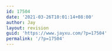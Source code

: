 ```yaml
---
id: 17504
date: '2021-03-26T10:01:14+08:00'
author: Jay
layout: revision
guid: 'https://www.jayxu.com/?p=17504'
permalink: '/?p=17504'
---
```


<!-- wp:jetpack/tiled-gallery {"columnWidths":[[28.954133869075566,22.124733388769695,25.90234227269891,23.018790469455837],[34.41346193282729,35.672569447975974,29.91396861919674],[50,50]],"ids":[17495,17496,17497,17498,17499,17500,17501,17502,17503],"linkTo":"attachment"} -->
<div class="wp-block-jetpack-tiled-gallery aligncenter is-style-rectangular"><div class="tiled-gallery__gallery"><div class="tiled-gallery__row"><div class="tiled-gallery__col" style="flex-basis:28.954133869075566%"><figure class="tiled-gallery__item"><a href="https://www.jayxu.com/?attachment_id=17495"><img alt="" data-height="1430" data-id="17495" data-link="https://www.jayxu.com/?attachment_id=17495" data-url="https://www.jayxu.com/log/wp-content/uploads/2021/03/WechatIMG7.jpeg" data-width="1080" src="https://i1.wp.com/www.jayxu.com/log/wp-content/uploads/2021/03/WechatIMG7.jpeg?ssl=1" layout="responsive"/></a></figure></div><div class="tiled-gallery__col" style="flex-basis:22.124733388769695%"><figure class="tiled-gallery__item"><a href="https://www.jayxu.com/?attachment_id=17496"><img alt="" data-height="1873" data-id="17496" data-link="https://www.jayxu.com/?attachment_id=17496" data-url="https://www.jayxu.com/log/wp-content/uploads/2021/03/WechatIMG8.jpeg" data-width="1080" src="https://i2.wp.com/www.jayxu.com/log/wp-content/uploads/2021/03/WechatIMG8.jpeg?ssl=1" layout="responsive"/></a></figure></div><div class="tiled-gallery__col" style="flex-basis:25.90234227269891%"><figure class="tiled-gallery__item"><a href="https://www.jayxu.com/?attachment_id=17497"><img alt="" data-height="1599" data-id="17497" data-link="https://www.jayxu.com/?attachment_id=17497" data-url="https://www.jayxu.com/log/wp-content/uploads/2021/03/WechatIMG9.jpeg" data-width="1080" src="https://i0.wp.com/www.jayxu.com/log/wp-content/uploads/2021/03/WechatIMG9.jpeg?ssl=1" layout="responsive"/></a></figure></div><div class="tiled-gallery__col" style="flex-basis:23.018790469455837%"><figure class="tiled-gallery__item"><a href="https://www.jayxu.com/?attachment_id=17498"><img alt="" data-height="1800" data-id="17498" data-link="https://www.jayxu.com/?attachment_id=17498" data-url="https://www.jayxu.com/log/wp-content/uploads/2021/03/WechatIMG10.jpeg" data-width="1080" src="https://i1.wp.com/www.jayxu.com/log/wp-content/uploads/2021/03/WechatIMG10.jpeg?ssl=1" layout="responsive"/></a></figure></div></div><div class="tiled-gallery__row"><div class="tiled-gallery__col" style="flex-basis:34.41346193282729%"><figure class="tiled-gallery__item"><a href="https://www.jayxu.com/?attachment_id=17499"><img alt="" data-height="1668" data-id="17499" data-link="https://www.jayxu.com/?attachment_id=17499" data-url="https://www.jayxu.com/log/wp-content/uploads/2021/03/WechatIMG11.jpeg" data-width="1080" src="https://i1.wp.com/www.jayxu.com/log/wp-content/uploads/2021/03/WechatIMG11.jpeg?ssl=1" layout="responsive"/></a></figure></div><div class="tiled-gallery__col" style="flex-basis:35.672569447975974%"><figure class="tiled-gallery__item"><a href="https://www.jayxu.com/?attachment_id=17500"><img alt="" data-height="1609" data-id="17500" data-link="https://www.jayxu.com/?attachment_id=17500" data-url="https://www.jayxu.com/log/wp-content/uploads/2021/03/WechatIMG12.jpeg" data-width="1080" src="https://i2.wp.com/www.jayxu.com/log/wp-content/uploads/2021/03/WechatIMG12.jpeg?ssl=1" layout="responsive"/></a></figure></div><div class="tiled-gallery__col" style="flex-basis:29.91396861919674%"><figure class="tiled-gallery__item"><a href="https://www.jayxu.com/?attachment_id=17501"><img alt="" data-height="1820" data-id="17501" data-link="https://www.jayxu.com/?attachment_id=17501" data-url="https://www.jayxu.com/log/wp-content/uploads/2021/03/WechatIMG13.jpeg" data-width="1024" src="https://i1.wp.com/www.jayxu.com/log/wp-content/uploads/2021/03/WechatIMG13.jpeg?ssl=1" layout="responsive"/></a></figure></div></div><div class="tiled-gallery__row"><div class="tiled-gallery__col" style="flex-basis:50%"><figure class="tiled-gallery__item"><a href="https://www.jayxu.com/?attachment_id=17502"><img alt="" data-height="1920" data-id="17502" data-link="https://www.jayxu.com/?attachment_id=17502" data-url="https://www.jayxu.com/log/wp-content/uploads/2021/03/WechatIMG14.jpeg" data-width="1080" src="https://i2.wp.com/www.jayxu.com/log/wp-content/uploads/2021/03/WechatIMG14.jpeg?ssl=1" layout="responsive"/></a></figure></div><div class="tiled-gallery__col" style="flex-basis:50%"><figure class="tiled-gallery__item"><a href="https://www.jayxu.com/?attachment_id=17503"><img alt="" data-height="1920" data-id="17503" data-link="https://www.jayxu.com/?attachment_id=17503" data-url="https://www.jayxu.com/log/wp-content/uploads/2021/03/WechatIMG15.jpeg" data-width="1080" src="https://i2.wp.com/www.jayxu.com/log/wp-content/uploads/2021/03/WechatIMG15.jpeg?ssl=1" layout="responsive"/></a></figure></div></div></div></div>
<!-- /wp:jetpack/tiled-gallery -->